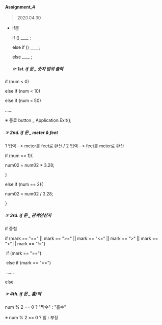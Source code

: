 #### Assignment_4

> 2020.04.30

+ if문

  if ()  ____ ;

  else if () ____ ;

  else ____ ;

	##### ☞ 1st. if 문 _ 숫자 범위 출력

if (num < 0) 

else if (num < 10)

else if (num < 50) 

……

※ 종료 button _ Application.Exit();

##### ☞ 2nd. if 문 _  meter & feet

1 입력 ─> meter를 feet로 환산   /   2 입력 ─> feet를 meter로 환산

if (num == 1){

num02 = num02 * 3.28;

}

else if (num == 2){

num02 = num02 / 3.28;

}

##### ☞ 3rd. if 문 _ 관계연산자

if 중첩

if (mark == "==" || mark == ">=" || mark == "<=" || mark == ">" || mark == "<" || mark == "!=")

​	if (mark == "==")

​	else if (mark == ">=")

​	……

else

##### ☞ 4th. if 문 _ 홀/짝

num % 2 == 0 ? "짝수" : "홀수"

※ num % 2 == 0 ? 참 : 부정